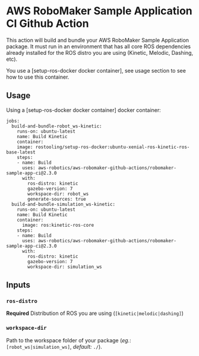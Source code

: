 # AWS RoboMaker Sample Application CI Github Action

This action will build and bundle your AWS RoboMaker Sample Application package.
It must run in an environment that has all core ROS dependencies already installed for the ROS distro you are using (Kinetic, Melodic, Dashing, etc). 

You use a [setup-ros-docker docker container], see usage section to see how to use this container. 

## Usage

Using a [setup-ros-docker docker container] docker container:

```
jobs:
  build-and-bundle-robot_ws-kinetic:
    runs-on: ubuntu-latest
    name: Build Kinetic
    container:
    image: rostooling/setup-ros-docker:ubuntu-xenial-ros-kinetic-ros-base-latest
    steps:
    - name: Build
      uses: aws-robotics/aws-robomaker-github-actions/robomaker-sample-app-ci@2.3.0
      with:
        ros-distro: kinetic
        gazebo-version: 7
        workspace-dir: robot_ws
        generate-sources: true
  build-and-bundle-simulation_ws-kinetic:
    runs-on: ubuntu-latest
    name: Build Kinetic
    container:
      image: ros:kinetic-ros-core
    steps:
    - name: Build
      uses: aws-robotics/aws-robomaker-github-actions/robomaker-sample-app-ci@2.3.0
      with:
        ros-distro: kinetic
        gazebo-version: 7
        workspace-dir: simulation_ws
```

## Inputs

### `ros-distro`

**Required** Distribution of ROS you are using (`[kinetic|melodic|dashing]`)

### `workspace-dir`

Path to the workspace folder of your package (*eg.*: `[robot_ws|simulation_ws]`, *default:* `./`). 

[setup-ros-docker container]: https://hub.docker.com/r/rostooling/setup-ros-docker
